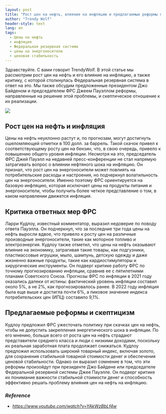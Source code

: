 ```yaml
---
layout: post
title: "Рост цен на нефть, влияние на инфляцию и предлагаемые реформы при Байдене и Пауэлле"
author: "Trendy Wolf"
header-style: text
lang: en
tags:
  - Цены на нефть
  - инфляция
  - Федеральная резервная система
  - цены на энергоносители
  - ценовая стабильность
---
```


Здравствуйте. С вами говорит TrendyWolf. В этой статье мы рассмотрим рост цен на нефть и его влияние на инфляцию, а также критику, с которой столкнулась Федеральная резервная система в ответ на это. Мы также обсудим предложенные президентом Джо Байденом и председателем ФРС Джеем Пауэллом реформы, направленные на решение этой проблемы, и скептическое отношение к их реализации.

<img
    src="https://i.ytimg.com/vi/YAkWzBbLf4w/hqdefault.jpg"
/>


## Рост цен на нефть и инфляция
Цены на нефть неуклонно растут и, по прогнозам, могут достигнуть ошеломляющей отметки в 100 долл. за баррель. Такой скачок привел к соответствующему росту цен на бензин, что, в свою очередь, привело к повышению общего уровня инфляции. Несмотря на это, председатель ФРС Джей Пауэлл на недавней пресс-конференции не стал напрямую затрагивать вопрос о влиянии нефтяного шока на инфляцию. Он признал, что рост цен на энергоносители может повлиять на потребительские расходы и настроения, но подчеркнул волатильность цен на энергоносители. Именно поэтому ФРС ориентируется на базовую инфляцию, которая исключает цены на продукты питания и энергоносители, чтобы получить более четкое представление о том, в каком направлении движется инфляция.

## Критика ответных мер ФРС
Ларри Кудлоу, известный комментатор, выразил недоверие по поводу ответа Пауэлла. Он подчеркнул, что за последние три года цены на нефть выросли вдвое, что привело к росту цен на различные производные энергоносители, такие как моторное топливо и электроэнергия. Кудлоу также отметил, что цены на нефть оказывают влияние на экономику, затрагивая такие товары, как подгузники, пластмассовые игрушки, мыло, шампунь, детскую одежду и даже жизненно важные продукты, такие как кардиостимуляторы и хирургические инструменты. Он подверг критике работу ФРС по точному прогнозированию инфляции, сравнив ее с пятилетними планами Советского Союза. Прогнозы ФРС по инфляции в 2021 году оказались далеки от истины: фактический уровень инфляции составил около 5%, а не 2%, как прогнозировалось ранее. В 2022 году инфляция была еще выше и достигла почти 6%, а пиковое значение индекса потребительских цен (ИПЦ) составило 9,1%.

## Предлагаемые реформы и скептицизм
Кудлоу предложил ФРС ужесточать политику при скачках цен на нефть, чтобы не допустить закрепления энергетического шока в инфляции. По его мнению, больше всего от роста цен на нефть страдают представители среднего класса и люди с низкими доходами, поскольку их реальная заработная плата продолжает снижаться. Кудлоу предложил использовать широкий товарный индекс, включая золото, для сохранения стабильной товарной стоимости денег и обеспечения ценовой стабильности. Однако он выразил сомнение в том, что эти реформы произойдут при президенте Джо Байдене или председателе Федеральной резервной системы Джее Пауэлле. Он подверг критике их понимание важности стабильной стоимости денег и способность эффективно решать проблему влияния цен на нефть на инфляцию.


### _Reference_
- _https://www.youtube.com/watch?v=YAkWzBbLf4w_

